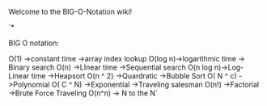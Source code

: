 Welcome to the BIG-O-Notation wiki!

`* 

BIG O notation:

O(1)    ->constant time     ->array index lookup
O(log n)->logarithmic time  -> Binary search
O(n)    ->LInear time       ->Sequential search
O(n log n)->Log-Linear time ->Heapsort
O(n ^ 2)  ->Quardratic      ->Bubble Sort
O( N ^ c) ->Polynomial
O( C ^ N) ->Exponential     ->Traveling salesman
O(n!)     ->Factorial       ->Brute Force Traveling
O(n^n)    -> N to the N`
